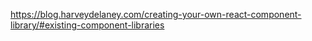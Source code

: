 https://blog.harveydelaney.com/creating-your-own-react-component-library/#existing-component-libraries